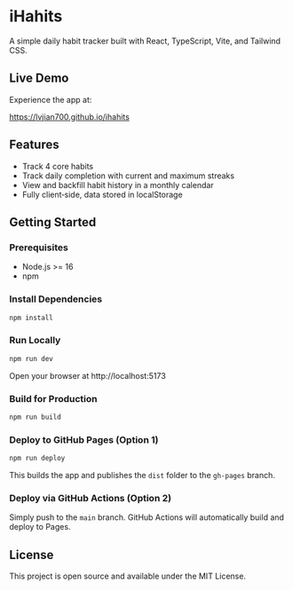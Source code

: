 # iHahits

A simple daily habit tracker built with React, TypeScript, Vite, and Tailwind CSS.

## Live Demo

Experience the app at:

https://lvjian700.github.io/ihahits

## Features

- Track 4 core habits
- Track daily completion with current and maximum streaks
- View and backfill habit history in a monthly calendar
- Fully client‑side, data stored in localStorage

## Getting Started

### Prerequisites

- Node.js >= 16
- npm

### Install Dependencies

```bash
npm install
```

### Run Locally

```bash
npm run dev
```

Open your browser at http://localhost:5173

### Build for Production

```bash
npm run build
```

### Deploy to GitHub Pages (Option 1)

```bash
npm run deploy
```

This builds the app and publishes the `dist` folder to the `gh-pages` branch.

### Deploy via GitHub Actions (Option 2)

Simply push to the `main` branch. GitHub Actions will automatically build and deploy to Pages.

## License

This project is open source and available under the MIT License.
